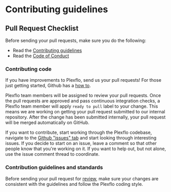 # Contributing guidelines

## Pull Request Checklist

Before sending your pull requests, make sure you do the following:

-   Read the [Contributing guidelines](CONTRIBUTING.md)
-   Read the [Code of Conduct](CODE_OF_CONDUCT.md)

### Contributing code

If you have improvements to Plexflo, send us your pull requests! For those
just getting started, Github has a
[how to](https://help.github.com/articles/using-pull-requests/).

Plexflo team members will be assigned to review your pull requests. Once the
pull requests are approved and pass continuous integration checks, a Plexflo
team member will apply `ready to pull` label to your change. This means we are
working on getting your pull request submitted to our internal repository. After
the change has been submitted internally, your pull request will be merged
automatically on GitHub.

If you want to contribute, start working through the Plexflo codebase,
navigate to the
[Github "issues" tab](https://github.com/Plexflo/plexflo/issues) and start
looking through interesting issues. If you decide to start on an issue, 
leave a comment so that other people know that you're working on it. 
If you want to help out, but not alone, use the issue
comment thread to coordinate.

### Contribution guidelines and standards

Before sending your pull request for
[review](https://github.com/Plexflo/plexflo/pulls),
make sure your changes are consistent with the guidelines and follow the
Plexflo coding style.
